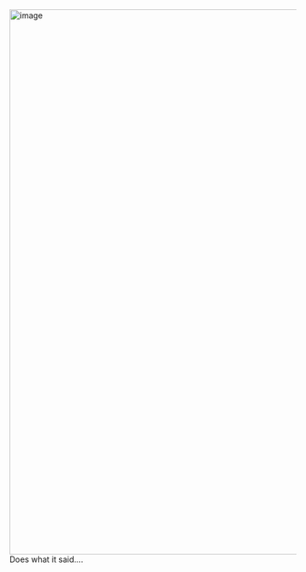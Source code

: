 <img width="1919" height="956" alt="image" src="https://github.com/user-attachments/assets/072c9f18-57f8-43ed-b67a-4594aff4b7c4" />
Does what it said....
